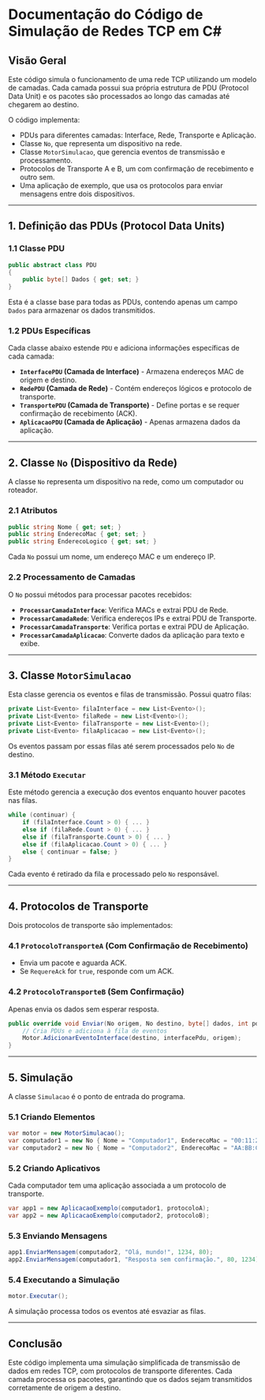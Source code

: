 # Documentação do Código de Simulação de Redes TCP em C#

## Visão Geral

Este código simula o funcionamento de uma rede TCP utilizando um modelo de camadas. Cada camada possui sua própria estrutura de PDU (Protocol Data Unit) e os pacotes são processados ao longo das camadas até chegarem ao destino.

O código implementa:

- PDUs para diferentes camadas: Interface, Rede, Transporte e Aplicação.
- Classe `No`, que representa um dispositivo na rede.
- Classe `MotorSimulacao`, que gerencia eventos de transmissão e processamento.
- Protocolos de Transporte A e B, um com confirmação de recebimento e outro sem.
- Uma aplicação de exemplo, que usa os protocolos para enviar mensagens entre dois dispositivos.

---

## 1. Definição das PDUs (Protocol Data Units)

### 1.1 Classe PDU

```csharp
public abstract class PDU
{
    public byte[] Dados { get; set; }
}
```

Esta é a classe base para todas as PDUs, contendo apenas um campo `Dados` para armazenar os dados transmitidos.

### 1.2 PDUs Específicas

Cada classe abaixo estende `PDU` e adiciona informações específicas de cada camada:

- **`InterfacePDU` (Camada de Interface)** - Armazena endereços MAC de origem e destino.
- **`RedePDU` (Camada de Rede)** - Contém endereços lógicos e protocolo de transporte.
- **`TransportePDU` (Camada de Transporte)** - Define portas e se requer confirmação de recebimento (ACK).
- **`AplicacaoPDU` (Camada de Aplicação)** - Apenas armazena dados da aplicação.

---

## 2. Classe `No` (Dispositivo da Rede)

A classe `No` representa um dispositivo na rede, como um computador ou roteador.

### 2.1 Atributos

```csharp
public string Nome { get; set; }
public string EnderecoMac { get; set; }
public string EnderecoLogico { get; set; }
```

Cada `No` possui um nome, um endereço MAC e um endereço IP.

### 2.2 Processamento de Camadas

O `No` possui métodos para processar pacotes recebidos:

- **`ProcessarCamadaInterface`**: Verifica MACs e extrai PDU de Rede.
- **`ProcessarCamadaRede`**: Verifica endereços IPs e extrai PDU de Transporte.
- **`ProcessarCamadaTransporte`**: Verifica portas e extrai PDU de Aplicação.
- **`ProcessarCamadaAplicacao`**: Converte dados da aplicação para texto e exibe.

---

## 3. Classe `MotorSimulacao`

Esta classe gerencia os eventos e filas de transmissão. Possui quatro filas:

```csharp
private List<Evento> filaInterface = new List<Evento>();
private List<Evento> filaRede = new List<Evento>();
private List<Evento> filaTransporte = new List<Evento>();
private List<Evento> filaAplicacao = new List<Evento>();
```

Os eventos passam por essas filas até serem processados pelo `No` de destino.

### 3.1 Método `Executar`

Este método gerencia a execução dos eventos enquanto houver pacotes nas filas.

```csharp
while (continuar) {
    if (filaInterface.Count > 0) { ... }
    else if (filaRede.Count > 0) { ... }
    else if (filaTransporte.Count > 0) { ... }
    else if (filaAplicacao.Count > 0) { ... }
    else { continuar = false; }
}
```

Cada evento é retirado da fila e processado pelo `No` responsável.

---

## 4. Protocolos de Transporte

Dois protocolos de transporte são implementados:

### 4.1 `ProtocoloTransporteA` (Com Confirmação de Recebimento)

- Envia um pacote e aguarda ACK.
- Se `RequereAck` for `true`, responde com um ACK.

### 4.2 `ProtocoloTransporteB` (Sem Confirmação)

Apenas envia os dados sem esperar resposta.

```csharp
public override void Enviar(No origem, No destino, byte[] dados, int portaOrigem, int portaDestino) {
    // Cria PDUs e adiciona à fila de eventos
    Motor.AdicionarEventoInterface(destino, interfacePdu, origem);
}
```

---

## 5. Simulação

A classe `Simulacao` é o ponto de entrada do programa.

### 5.1 Criando Elementos

```csharp
var motor = new MotorSimulacao();
var computador1 = new No { Nome = "Computador1", EnderecoMac = "00:11:22:33:44:55", EnderecoLogico = "192.168.0.1" };
var computador2 = new No { Nome = "Computador2", EnderecoMac = "AA:BB:CC:DD:EE:FF", EnderecoLogico = "192.168.0.2" };
```

### 5.2 Criando Aplicativos

Cada computador tem uma aplicação associada a um protocolo de transporte.

```csharp
var app1 = new AplicacaoExemplo(computador1, protocoloA);
var app2 = new AplicacaoExemplo(computador2, protocoloB);
```

### 5.3 Enviando Mensagens

```csharp
app1.EnviarMensagem(computador2, "Olá, mundo!", 1234, 80);
app2.EnviarMensagem(computador1, "Resposta sem confirmação.", 80, 1234);
```

### 5.4 Executando a Simulação

```csharp
motor.Executar();
```

A simulação processa todos os eventos até esvaziar as filas.

---

## Conclusão

Este código implementa uma simulação simplificada de transmissão de dados em redes TCP, com protocolos de transporte diferentes. Cada camada processa os pacotes, garantindo que os dados sejam transmitidos corretamente de origem a destino.
